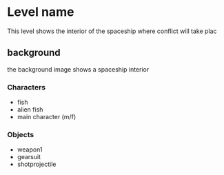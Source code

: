 # Level name

This level shows the interior of the spaceship where conflict will take plac 

## background

the background image shows a spaceship interior

### Characters

- fish
- alien fish
- main character (m/f)

### Objects

- weapon1
- gearsuit
- shotprojectile